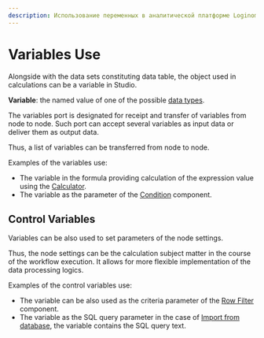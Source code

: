 ```yaml
---
description: Использование переменных в аналитической платформе Loginom. Управляющие переменные. Примеры использования переменных.
---
```

# Variables Use

Alongside with the data sets constituting data table, the object used in calculations can be a variable in Studio.

**Variable**: the named value of one of the possible [data types](./../data/datatype.md).

The variables port is designated for receipt and transfer of variables from node to node. Such port can accept several variables as input data or deliver them as output data.

Thus, a list of variables can be transferred from node to node.

Examples of the variables use:

* The variable in the formula providing calculation of the expression value using the [Calculator](./../processors/transformation/calc/README.md).
* The variable as the parameter of the [Condition](./../processors/control/condition.md) component.

## Control Variables

Variables can be also used to set parameters of the node settings.

Thus, the node settings can be the calculation subject matter in the course of the workflow execution. It allows for more flexible implementation of the data processing logics.

Examples of the control variables use:

* The variable can be also used as the criteria parameter of the [Row Filter](./../processors/transformation/row-filter/README.md) component.
* The variable as the SQL query parameter in the case of [Import from database](./../integration/import/database.md), the variable contains the SQL query text.
